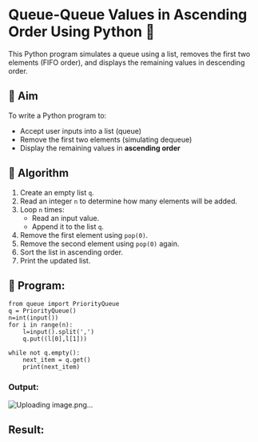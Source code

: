 # Queue-Queue Values in Ascending Order Using Python 🧮

This Python program simulates a queue using a list, removes the first two elements (FIFO order), and displays the remaining values in descending order.

## 🎯 Aim

To write a Python program to:
- Accept user inputs into a list (queue)
- Remove the first two elements (simulating dequeue)
- Display the remaining values in **ascending order**

## 🧠 Algorithm

1. Create an empty list `q`.
2. Read an integer `n` to determine how many elements will be added.
3. Loop `n` times:
   - Read an input value.
   - Append it to the list `q`.
4. Remove the first element using `pop(0)`.
5. Remove the second element using `pop(0)` again.
6. Sort the list in ascending order.
7. Print the updated list.

## 🧪 Program: 
```
from queue import PriorityQueue  
q = PriorityQueue()  
n=int(input())
for i in range(n):
    l=input().split(',')
    q.put((l[0],l[1])) 
  
while not q.empty():  
    next_item = q.get()  
    print(next_item)
```

### Output:
![Uploading image.png…]()

## Result:
